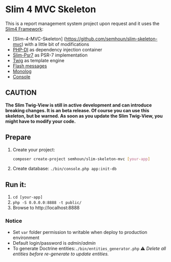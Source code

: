 # Slim 4 MVC Skeleton

This is a report management system project upon request and it uses the [Slim4 Framework](http://www.slimframework.com/):

* [Slim-4-MVC-Skeleton] (https://github.com/semhoun/slim-skeleton-mvc) with a little bit of modifications
* [PHP-DI](http://php-di.org/) as dependency injection container
* [Slim-Psr7](https://github.com/slimphp/Slim-Psr7) as PSR-7 implementation
* [Twig](https://twig.symfony.com/) as template engine
* [Flash messages](https://github.com/slimphp/Slim-Flash)
* [Monolog](https://github.com/Seldaek/monolog)
* [Console](https://github.com/symfony/console)

## CAUTION

**The Slim Twig-View is still in active development and can introduce breaking changes. It is 
an beta release. Of course you can use this skeleton, but be warned. As soon as
you update the Slim Twig-View, you might have to modify your code.**

## Prepare

1. Create your project:


   ```bash
   composer create-project semhoun/slim-skeleton-mvc [your-app]
   ```
2. Create database: `./bin/console.php app:init-db`


## Run it:

1. `cd [your-app]`
2. `php -S 0.0.0.0:8888 -t public/`
3. Browse to http://localhost:8888


### Notice

- Set `var` folder permission to writable when deploy to production environment
- Default login/password is *admin*/*admin*
- To generate Doctrine entities:`./bin/entities_generator.php`
  :warning: *Delete all entities before re-generate to update entities.*